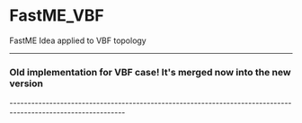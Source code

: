 # FastME_VBF
FastME Idea applied to VBF topology


--------------------------------------------------------------------------------------------------------------
<h3> Old implementation for VBF case! It's merged now into the new version </h3>
--------------------------------------------------------------------------------------------------------------
